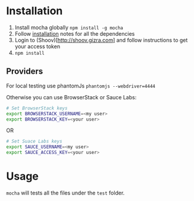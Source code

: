 # Installation

1. Install mocha globally ``npm install -g mocha``
1. Follow [installation](https://github.com/webdriverio/webdrivercss#install) notes for all the dependencies
1. Login to (Shoov)[http://shoov.gizra.com] and follow instructions to get your access token
1. ``npm install``

## Providers

For local testing use phantomJs ``phantomjs --webdriver=4444``

Otherwise you can use BrowserStack or Sauce Labs:

```bash
# Set BrowserStack keys
export BROWSERSTACK_USERNAME=<my user>
export BROWSERSTACK_KEY=<your user>
```

OR

```bash
# Set Suace Labs keys
export SAUCE_USERNAME=<my user>
export SAUCE_ACCESS_KEY=<your user>
```

# Usage

``mocha`` will tests all the files under the ``test`` folder.
